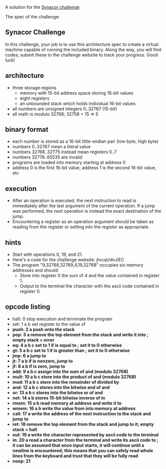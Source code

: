 A solution for the [Synacor challenge](https://challenge.synacor.com/)

The spec of the challenge:

## Synacor Challenge

In this challenge, your job is to use this architecture spec to create a
virtual machine capable of running the included binary.  Along the way,
you will find codes; submit these to the challenge website to track
your progress.  Good luck!


## architecture
- three storage regions
  - memory with 15-bit address space storing 16-bit values
  - eight registers
  - an unbounded stack which holds individual 16-bit values
- all numbers are unsigned integers 0..32767 (15-bit)
- all math is modulo 32768; 32758 + 15 => 5

## binary format
- each number is stored as a 16-bit little-endian pair (low byte, high byte)
- numbers 0..32767 mean a literal value
- numbers 32768..32775 instead mean registers 0..7
- numbers 32776..65535 are invalid
- programs are loaded into memory starting at address 0
- address 0 is the first 16-bit value, address 1 is the second 16-bit value, etc

## execution
- After an operation is executed, the next instruction to read is immediately after the last argument of the current operation.  If a jump was performed, the next operation is instead the exact destination of the jump.
- Encountering a register as an operation argument should be taken as reading from the register or setting into the register as appropriate.

## hints
- Start with operations 0, 19, and 21.
- Here's a code for the challenge website: jtvcqUdnJiEC
- The program "9,32768,32769,4,19,32768" occupies six memory addresses and should:
  - Store into register 0 the sum of 4 and the value contained in register 1.
  - Output to the terminal the character with the ascii code contained in register 0.

## opcode listing
- halt: 0
  stop execution and terminate the program
- set: 1 a b
  set register <a> to the value of <b>
- push: 2 a
  push <a> onto the stack
- pop: 3 a
  remove the top element from the stack and write it into <a>; empty stack = error
- eq: 4 a b c
  set <a> to 1 if <b> is equal to <c>; set it to 0 otherwise
- gt: 5 a b c
  set <a> to 1 if <b> is greater than <c>; set it to 0 otherwise
- jmp: 6 a
  jump to <a>
- jt: 7 a b
  if <a> is nonzero, jump to <b>
- jf: 8 a b
  if <a> is zero, jump to <b>
- add: 9 a b c
  assign into <a> the sum of <b> and <c> (modulo 32768)
- mult: 10 a b c
  store into <a> the product of <b> and <c> (modulo 32768)
- mod: 11 a b c
  store into <a> the remainder of <b> divided by <c>
- and: 12 a b c
  stores into <a> the bitwise and of <b> and <c>
- or: 13 a b c
  stores into <a> the bitwise or of <b> and <c>
- not: 14 a b
  stores 15-bit bitwise inverse of <b> in <a>
- rmem: 15 a b
  read memory at address <b> and write it to <a>
- wmem: 16 a b
  write the value from <b> into memory at address <a>
- call: 17 a
  write the address of the next instruction to the stack and jump to <a>
- ret: 18
  remove the top element from the stack and jump to it; empty stack = halt
- out: 19 a
  write the character represented by ascii code <a> to the terminal
- in: 20 a
  read a character from the terminal and write its ascii code to <a>; it can be assumed that once input starts, it will continue until a newline is encountered; this means that you can safely read whole lines from the keyboard and trust that they will be fully read
- noop: 21